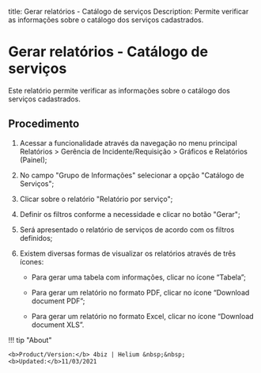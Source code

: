 title: Gerar relatórios - Catálogo de serviços
Description: Permite verificar as informações sobre o catálogo dos serviços cadastrados.
# Gerar relatórios - Catálogo de serviços

Este relatório permite verificar as informações sobre o catálogo dos serviços
cadastrados.

Procedimento
----------------

1.  Acessar a funcionalidade através da navegação no menu principal Relatórios
    \> Gerência de Incidente/Requisição \> Gráficos e Relatórios (Painel);

2.  No campo "Grupo de Informações" selecionar a opção "Catálogo de Serviços";

3.  Clicar sobre o relatório "Relatório por serviço";

4.  Definir os filtros conforme a necessidade e clicar no botão "Gerar";

5.  Será apresentado o relatório de serviços de acordo com os filtros definidos;

6.  Existem diversas formas de visualizar os relatórios através de três
    ícones:

       -   Para gerar uma tabela com informações, clicar no ícone “Tabela”;

       -   Para gerar um relatório no formato PDF, clicar no ícone “Download
           document PDF”;

       -   Para gerar um relatório no formato Excel, clicar no ícone “Download
           document XLS”.




<!-- <i class='fa fa-youtube-play  fa-2x' style='color:#97ce17;vertical-align: middle;'> </i> [Video Library](https://www.youtube.com/playlist?list=PLB5qK2uzf2RPUBXWp7r7A0YUQY07qkSrO)'
-->
!!! tip "About"

    <b>Product/Version:</b> 4biz | Helium &nbsp;&nbsp;
    <b>Updated:</b>11/03/2021
